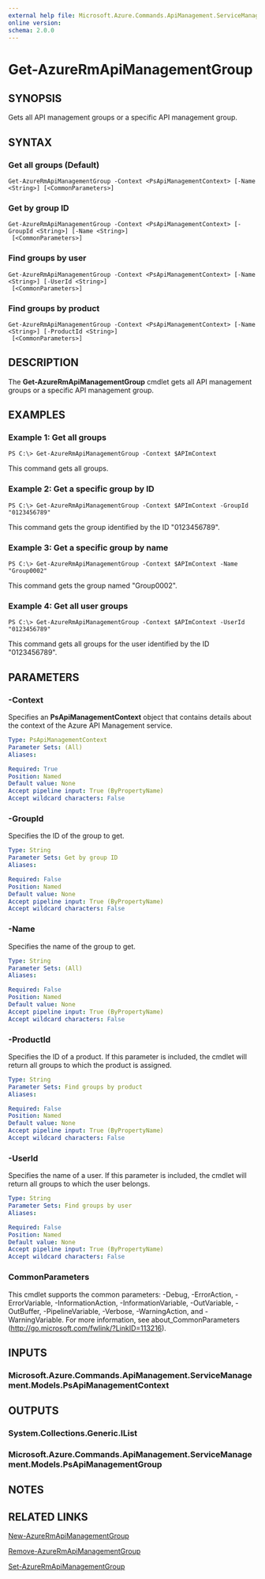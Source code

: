 ```yaml
---
external help file: Microsoft.Azure.Commands.ApiManagement.ServiceManagement.dll-Help.xml
online version:
schema: 2.0.0
---
```


# Get-AzureRmApiManagementGroup

## SYNOPSIS
Gets all API management groups or a specific API management group.

## SYNTAX

### Get all groups (Default)
```
Get-AzureRmApiManagementGroup -Context <PsApiManagementContext> [-Name <String>] [<CommonParameters>]
```

### Get by group ID
```
Get-AzureRmApiManagementGroup -Context <PsApiManagementContext> [-GroupId <String>] [-Name <String>]
 [<CommonParameters>]
```

### Find groups by user
```
Get-AzureRmApiManagementGroup -Context <PsApiManagementContext> [-Name <String>] [-UserId <String>]
 [<CommonParameters>]
```

### Find groups by product
```
Get-AzureRmApiManagementGroup -Context <PsApiManagementContext> [-Name <String>] [-ProductId <String>]
 [<CommonParameters>]
```

## DESCRIPTION
The **Get-AzureRmApiManagementGroup** cmdlet gets all API management groups or a specific API management group.

## EXAMPLES

### Example 1: Get all groups
```
PS C:\> Get-AzureRmApiManagementGroup -Context $APImContext
```

This command gets all groups.

### Example 2: Get a specific group by ID
```
PS C:\> Get-AzureRmApiManagementGroup -Context $APImContext -GroupId "0123456789"
```

This command gets  the group identified by the ID "0123456789".

### Example 3: Get a specific group by name
```
PS C:\> Get-AzureRmApiManagementGroup -Context $APImContext -Name "Group0002"
```

This command gets the group named "Group0002".

### Example 4: Get all user groups
```
PS C:\> Get-AzureRmApiManagementGroup -Context $APImContext -UserId "0123456789"
```

This command gets all groups for the user identified by the ID "0123456789".

## PARAMETERS

### -Context
Specifies an **PsApiManagementContext** object that contains details about the context of the Azure API Management service.

```yaml
Type: PsApiManagementContext
Parameter Sets: (All)
Aliases:

Required: True
Position: Named
Default value: None
Accept pipeline input: True (ByPropertyName)
Accept wildcard characters: False
```

### -GroupId
Specifies the ID of the group to get.

```yaml
Type: String
Parameter Sets: Get by group ID
Aliases:

Required: False
Position: Named
Default value: None
Accept pipeline input: True (ByPropertyName)
Accept wildcard characters: False
```

### -Name
Specifies the name of the group to get.

```yaml
Type: String
Parameter Sets: (All)
Aliases:

Required: False
Position: Named
Default value: None
Accept pipeline input: True (ByPropertyName)
Accept wildcard characters: False
```

### -ProductId
Specifies the ID of a product.
If this parameter is included, the cmdlet will return all groups to which the product is assigned.

```yaml
Type: String
Parameter Sets: Find groups by product
Aliases:

Required: False
Position: Named
Default value: None
Accept pipeline input: True (ByPropertyName)
Accept wildcard characters: False
```

### -UserId
Specifies the name of a user.
If this parameter is included, the cmdlet will return all groups to which the user belongs.

```yaml
Type: String
Parameter Sets: Find groups by user
Aliases:

Required: False
Position: Named
Default value: None
Accept pipeline input: True (ByPropertyName)
Accept wildcard characters: False
```

### CommonParameters
This cmdlet supports the common parameters: -Debug, -ErrorAction, -ErrorVariable, -InformationAction, -InformationVariable, -OutVariable, -OutBuffer, -PipelineVariable, -Verbose, -WarningAction, and -WarningVariable. For more information, see about_CommonParameters (http://go.microsoft.com/fwlink/?LinkID=113216).

## INPUTS

### Microsoft.Azure.Commands.ApiManagement.ServiceManagement.Models.PsApiManagementContext

## OUTPUTS

### System.Collections.Generic.IList
### Microsoft.Azure.Commands.ApiManagement.ServiceManagement.Models.PsApiManagementGroup

## NOTES

## RELATED LINKS

[New-AzureRmApiManagementGroup](./New-AzureRmApiManagementGroup.md)

[Remove-AzureRmApiManagementGroup](./Remove-AzureRmApiManagementGroup.md)

[Set-AzureRmApiManagementGroup](./Set-AzureRmApiManagementGroup.md)
